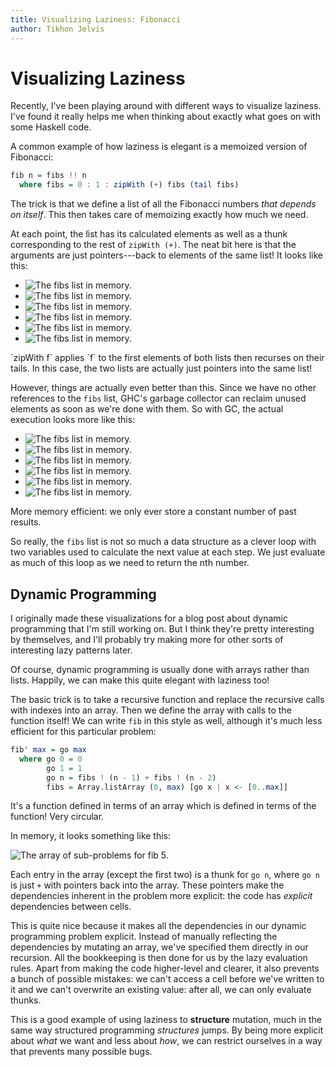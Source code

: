 ```yaml
---
title: Visualizing Laziness: Fibonacci
author: Tikhon Jelvis
---
```


<div class="content">

# Visualizing Laziness

Recently, I've been playing around with different ways to visualize laziness. I've found it really helps me when thinking about exactly what goes on with some Haskell code.

A common example of how laziness is elegant is a memoized version of Fibonacci:

```haskell
fib n = fibs !! n
  where fibs = 0 : 1 : zipWith (+) fibs (tail fibs)
```

The trick is that we define a list of all the Fibonacci numbers *that depends on itself*. This then takes care of memoizing exactly how much we need.

At each point, the list has its calculated elements as well as a thunk corresponding to the rest of `zipWith (+)`. The neat bit here is that the arguments are just pointers---back to elements of the same list! It looks like this:

<div id="fibs-animation" class="figure">
<ul class="animation">
  <li> <img src="fib-frames/frame0.png" alt="The fibs list in memory." />
  </li>
    <li> <img src="fib-frames/frame1.png" alt="The fibs list in memory." />
  </li>
    <li> <img src="fib-frames/frame2.png" alt="The fibs list in memory." />
  </li>
    <li> <img src="fib-frames/frame3.png" alt="The fibs list in memory." />
  </li>
    <li> <img src="fib-frames/frame4.png" alt="The fibs list in memory." />
  </li>
    <li> <img src="fib-frames/frame5.png" alt="The fibs list in memory." />
  </li>
</ul>
  <style type="text/css">
  #fibs-animation ul li {
    text-align : left;
  }
  </style>
  <script type="text/javascript">
    animate("#fibs-animation");
  </script>
  <p> `zipWith f` applies `f` to the first elements of both lists then recurses on their tails. In this case, the two lists are actually just pointers into the same list!</p>
</div>

However, things are actually even better than this. Since we have no other references to the `fibs` list, GHC's garbage collector can reclaim unused elements as soon as we're done with them. So with GC, the actual execution looks more like this:

<div id="fibs-gc-animation" class="figure">
<ul class="animation">
  <li> <img src="fib-frames-gc/frame0.png" alt="The fibs list in memory." />
  </li>
    <li> <img src="fib-frames-gc/frame1.png" alt="The fibs list in memory." />
  </li>
    <li> <img src="fib-frames-gc/frame2.png" alt="The fibs list in memory." />
  </li>
    <li> <img src="fib-frames-gc/frame3.png" alt="The fibs list in memory." />
  </li>
    <li> <img src="fib-frames-gc/frame4.png" alt="The fibs list in memory." />
  </li>
    <li> <img src="fib-frames-gc/frame5.png" alt="The fibs list in memory." />
  </li>
</ul>
  <style type="text/css">
  #fibs-gc-animation ul li {
    text-align : left;
  }
  </style>
  <script type="text/javascript">
    animate("#fibs-gc-animation");
  </script>
  <p> More memory efficient: we only ever store a constant number of past results.</p>
</div>

So really, the `fibs` list is not so much a data structure as a clever loop with two variables used to calculate the next value at each step. We just evaluate as much of this loop as we need to return the nth number.

## Dynamic Programming

I originally made these visualizations for a blog post about dynamic programming that I'm still working on. But I think they're pretty interesting by themselves, and I'll probably try making more for other sorts of interesting lazy patterns later.

Of course, dynamic programming is usually done with arrays rather than lists. Happily, we can make this quite elegant with laziness too!

The basic trick is to take a recursive function and replace the recursive calls with indexes into an array. Then we define the array with calls to the function itself! We can write `fib` in this style as well, although it's much less efficient for this particular problem:

```haskell
fib' max = go max
  where go 0 = 0
        go 1 = 1
        go n = fibs ! (n - 1) + fibs ! (n - 2)
        fibs = Array.listArray (0, max) [go x | x <- [0..max]]
```

It's a function defined in terms of an array which is defined in terms of the function! Very circular.

In memory, it looks something like this:

![The array of sub-problems for `fib 5`.](fib-array.png)

Each entry in the array (except the first two) is a thunk for `go n`, where `go n` is just `+` with pointers back into the array. These pointers make the dependencies inherent in the problem more explicit: the code has *explicit* dependencies between cells.

This is quite nice because it makes all the dependencies in our dynamic programming problem explicit. Instead of manually reflecting the dependencies by mutating an array, we've specified them directly in our recursion. All the bookkeeping is then done for us by the lazy evaluation rules. Apart from making the code higher-level and clearer, it also prevents a bunch of possible mistakes: we can't access a cell before we've written to it and we can't overwrite an existing value: after all, we can only evaluate thunks.

This is a good example of using laziness to **structure** mutation, much in the same way structured programming *structures* jumps. By being more explicit about *what* we want and less about *how*, we can restrict ourselves in a way that prevents many possible bugs.

</div>